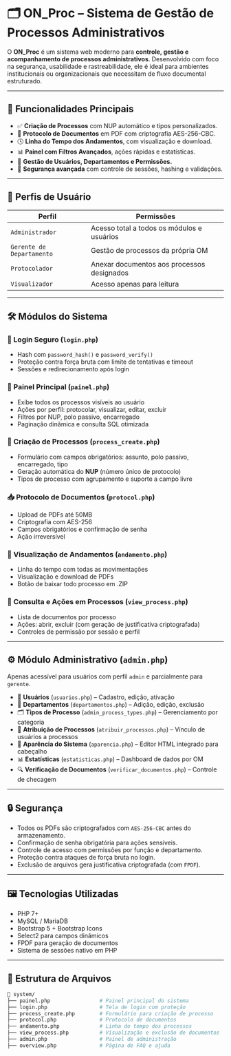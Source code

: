# 🗂️ ON_Proc – Sistema de Gestão de Processos Administrativos

O **ON_Proc** é um sistema web moderno para **controle, gestão e acompanhamento de processos administrativos**. Desenvolvido com foco na segurança, usabilidade e rastreabilidade, ele é ideal para ambientes institucionais ou organizacionais que necessitam de fluxo documental estruturado.

---

## 🚀 Funcionalidades Principais

- ✅ **Criação de Processos** com NUP automático e tipos personalizados.
- 📎 **Protocolo de Documentos** em PDF com criptografia AES-256-CBC.
- 🕓 **Linha do Tempo dos Andamentos**, com visualização e download.
- 📊 **Painel com Filtros Avançados**, ações rápidas e estatísticas.
- 👥 **Gestão de Usuários, Departamentos e Permissões.**
- 🔐 **Segurança avançada** com controle de sessões, hashing e validações.

---

## 👤 Perfis de Usuário

| Perfil                | Permissões                                                                 |
|----------------------|----------------------------------------------------------------------------|
| `Administrador`       | Acesso total a todos os módulos e usuários                                |
| `Gerente de Departamento` | Gestão de processos da própria OM                                      |
| `Protocolador`        | Anexar documentos aos processos designados                                |
| `Visualizador`        | Acesso apenas para leitura                                                 |

---

## 🛠️ Módulos do Sistema

### 🔐 Login Seguro (`login.php`)
- Hash com `password_hash()` e `password_verify()`
- Proteção contra força bruta com limite de tentativas e timeout
- Sessões e redirecionamento após login

### 🧭 Painel Principal (`painel.php`)
- Exibe todos os processos visíveis ao usuário
- Ações por perfil: protocolar, visualizar, editar, excluir
- Filtros por NUP, polo passivo, encarregado
- Paginação dinâmica e consulta SQL otimizada

### 📝 Criação de Processos (`process_create.php`)
- Formulário com campos obrigatórios: assunto, polo passivo, encarregado, tipo
- Geração automática do **NUP** (número único de protocolo)
- Tipos de processo com agrupamento e suporte a campo livre

### 📥 Protocolo de Documentos (`protocol.php`)
- Upload de PDFs até 50MB
- Criptografia com AES-256
- Campos obrigatórios e confirmação de senha
- Ação irreversível

### 📄 Visualização de Andamentos (`andamento.php`)
- Linha do tempo com todas as movimentações
- Visualização e download de PDFs
- Botão de baixar todo processo em .ZIP

### 🔎 Consulta e Ações em Processos (`view_process.php`)
- Lista de documentos por processo
- Ações: abrir, excluir (com geração de justificativa criptografada)
- Controles de permissão por sessão e perfil

---

## ⚙️ Módulo Administrativo (`admin.php`)

Apenas acessível para usuários com perfil `admin` e parcialmente para `gerente`.

- 👤 **Usuários** (`usuarios.php`) – Cadastro, edição, ativação
- 🏢 **Departamentos** (`departamentos.php`) – Adição, edição, exclusão
- 🗂️ **Tipos de Processo** (`admin_process_types.php`) – Gerenciamento por categoria
- 📌 **Atribuição de Processos** (`atribuir_processos.php`) – Vínculo de usuários a processos
- 🎨 **Aparência do Sistema** (`aparencia.php`) – Editor HTML integrado para cabeçalho
- 📊 **Estatísticas** (`estatisticas.php`) – Dashboard de dados por OM
- 🔍 **Verificação de Documentos** (`verificar_documentos.php`) – Controle de checagem

---

## 🔒 Segurança

- Todos os PDFs são criptografados com `AES-256-CBC` antes do armazenamento.
- Confirmação de senha obrigatória para ações sensíveis.
- Controle de acesso com permissões por função e departamento.
- Proteção contra ataques de força bruta no login.
- Exclusão de arquivos gera justificativa criptografada (com `FPDF`).

---

## 🖼️ Tecnologias Utilizadas

- PHP 7+
- MySQL / MariaDB
- Bootstrap 5 + Bootstrap Icons
- Select2 para campos dinâmicos
- FPDF para geração de documentos
- Sistema de sessões nativo em PHP

---

## 📁 Estrutura de Arquivos

```bash
📂 system/
├── painel.php                # Painel principal do sistema
├── login.php                 # Tela de login com proteção
├── process_create.php        # Formulário para criação de processo
├── protocol.php              # Protocolo de documentos
├── andamento.php             # Linha do tempo dos processos
├── view_process.php          # Visualização e exclusão de documentos
├── admin.php                 # Painel de administração
├── overview.php              # Página de FAQ e ajuda
